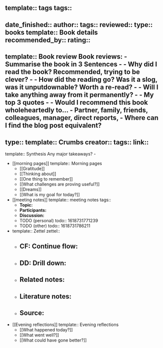 template:: tags
  tags::
-
  date_finished:: 
  author:: 
  tags:: 
  reviewed:: 
  type:: books
  template:: Book details
  recommended_by:: 
  rating::
-
  template:: Book review
  Book reviews:
	- Summarise the book in 3 Sentences
		-
	- Why did I read the book? Recommended, trying to be clever?
		-
	- How did the reading go? Was it a slog, was it unputdownable? Worth a re-read?
		-
	- Will I take anything away from it permanently?
		-
	- My top 3 quotes
		-
	- Would I recommend this book wholeheartedly to...
		- Partner, family, friends, colleagues, manager, direct reports,
	- Where can I find the blog post equivalent?
-
  type:: 
  template:: Crumbs
  creator:: 
  tags:: 
  link::
-
  template:: Synthesis
  Any major takeaways?
	-
- [[morning pages]]
  template:: Morning pages
	- [[Gratitude]]
	- [[Thinking about]]
	- [[One thing to remember]]
	- [[What challenges are proving useful?]]
	- [[Dreams]]
	- [[What is my goal for today?]]
- [[meeting notes]]
  template:: meeting notes
  tags::
	- **Topic:**
	- **Participants:**
	- **Discussion:**
	- TODO (personal)
	  todo:: 1618731771239
	- TODO (other)
	  todo:: 1618731786211
-
  template:: Zettel
  zettel::
	- **CF:** Continue flow:
		-
	- **DD:** Drill down:
		-
	- Related notes:
		-
	- Literature notes:
		-
	- Source:
		-
- [[Evening reflections]]
  template:: Evening reflections
	- [[What happened today?]]
	- [[What went well?]]
	- [[What could have gone better?]]
